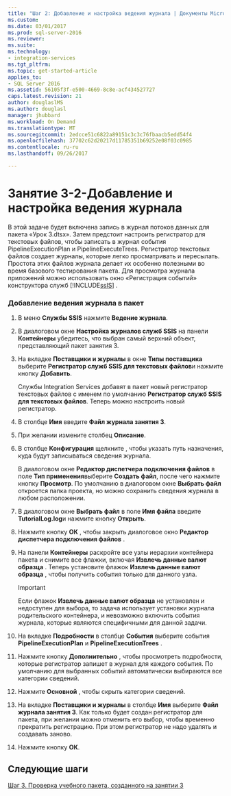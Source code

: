 ```yaml
---
title: "Шаг 2: Добавление и настройка ведения журнала | Документы Microsoft"
ms.custom: 
ms.date: 03/01/2017
ms.prod: sql-server-2016
ms.reviewer: 
ms.suite: 
ms.technology:
- integration-services
ms.tgt_pltfrm: 
ms.topic: get-started-article
applies_to:
- SQL Server 2016
ms.assetid: 56105f3f-e500-4669-8c8e-acf434527727
caps.latest.revision: 21
author: douglaslMS
ms.author: douglasl
manager: jhubbard
ms.workload: On Demand
ms.translationtype: MT
ms.sourcegitcommit: 2edcce51c6822a89151c3c3c76fbaacb5edd54f4
ms.openlocfilehash: 37702c62d20217d11785351b69252e08f03c0985
ms.contentlocale: ru-ru
ms.lasthandoff: 09/26/2017

---
```

# <a name="lesson-3-2---adding-and-configuring-logging"></a>Занятие 3-2-Добавление и настройка ведения журнала
В этой задаче будет включена запись в журнал потоков данных для пакета «Урок 3.dtsx». Затем предстоит настроить регистратор для текстовых файлов, чтобы записать в журнал события PipelineExecutionPlan и PipelineExecuteTrees. Регистратор текстовых файлов создает журналы, которые легко просматривать и пересылать. Простота этих файлов журнала делает их особенно полезными во время базового тестирования пакета. Для просмотра журнала приложений можно использовать окно «Регистрация событий» конструктора служб [!INCLUDE[ssIS](../includes/ssis-md.md)] .  
  
### <a name="to-add-logging-to-the-package"></a>Добавление ведения журнала в пакет  
  
1.  В меню **Службы SSIS** нажмите **Ведение журнала**.  
  
2.  В диалоговом окне **Настройка журналов служб SSIS** на панели **Контейнеры** убедитесь, что выбран самый верхний объект, представляющий пакет занятия 3.  
  
3.  На вкладке **Поставщики и журналы** в окне **Типы поставщика** выберите **Регистратор служб SSIS для текстовых файлов**и нажмите кнопку **Добавить**.  
  
    Службы Integration Services добавят в пакет новый регистратор текстовых файлов с именем по умолчанию **Регистратор служб SSIS для текстовых файлов**. Теперь можно настроить новый регистратор.  
  
4.  В столбце **Имя** введите **Файл журнала занятия 3**.  
  
5.  При желании измените столбец **Описание**.  
  
6.  В столбце **Конфигурация** щелкните **<New Connection>** , чтобы указать путь назначения, куда будут записываться сведения журнала.  
  
    В диалоговом окне **Редактор диспетчера подключения файлов** в поле **Тип применения**выберите **Создать файл**, после чего нажмите кнопку **Просмотр**. По умолчанию в диалоговом окне **Выбрать файл** откроется папка проекта, но можно сохранить сведения журнала в любом расположении.  
  
7.  В диалоговом окне **Выбрать файл** в поле **Имя файла** введите **TutorialLog.log**и нажмите кнопку **Открыть**.  
  
8.  Нажмите кнопку **ОК** , чтобы закрыть диалоговое окно **Редактор диспетчера подключения файлов** .  
  
9. На панели **Контейнеры** раскройте все узлы иерархии контейнера пакета и снимите все флажки, включая **Извлечь данные валют образца** . Теперь установите флажок **Извлечь данные валют образца** , чтобы получить события только для данного узла.  
  
    > [!IMPORTANT]  
    > Если флажок **Извлечь данные валют образца** не установлен и недоступен для выбора, то задача использует установки журнала родительского контейнера, и невозможно включить события журнала, которые являются специфичными для данной задачи.  
  
10. На вкладке **Подробности** в столбце **События** выберите события **PipelineExecutionPlan** и **PipelineExecutionTrees** .  
  
11. Нажмите кнопку **Дополнительно** , чтобы просмотреть подробности, которые регистратор запишет в журнал для каждого события. По умолчанию для выбранных событий автоматически выбираются все категории сведений.  
  
12. Нажмите **Основной** , чтобы скрыть категории сведений.  
  
13. На вкладке **Поставщики и журналы** в столбце **Имя** выберите **Файл журнала занятия 3**. Как только будет создан регистратор для пакета, при желании можно отменить его выбор, чтобы временно прекратить регистрацию. При этом регистратор не надо удалять и создавать заново.  
  
14. Нажмите кнопку **ОК**.  
  
## <a name="next-steps"></a>Следующие шаги  
[Шаг 3. Проверка учебного пакета, созданного на занятии 3](../integration-services/lesson-3-3-testing-the-lesson-3-tutorial-package.md)  
  

